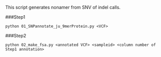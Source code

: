 
This script generates nonamer from SNV of indel calls.

###Step1

```
python 01_SNPannotate_ju_9merProtein.py <VCF>
```

###Step2

```
python 02_make_fsa.py <annotated VCF> <sampleid> <column number of Step1 annotation>
```

